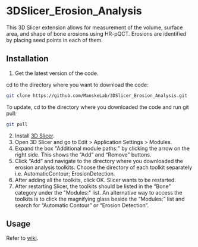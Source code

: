 # 3DSlicer_Erosion_Analysis

This 3D Slicer extension allows for measurement of the volume, surface area, and shape of bone erosions using HR-pQCT. Erosions are identified by placing seed points in each of them.

## Installation
1. Get the latest version of the code. 

cd to the directory where you want to download the code:
```sh
git clone https://github.com/ManskeLab/3DSlicer_Erosion_Analysis.git
```

To update, cd to the directory where you downloaded the code and run git pull:
```sh
git pull
```

2. Install [3D Slicer](https://download.slicer.org/).
3. Open 3D Slicer and go to Edit > Application Settings > Modules. 
4. Expand the box "Additional module paths:" by clicking the arrow on the right side. This shows the “Add” and “Remove” buttons. 
5. Click “Add” and navigate to the directory where you downloaded the erosion analysis toolkits. Choose the directory of each toolkit separately i.e. AutomaticContour; ErosionDetection. 
6. After adding all the toolkits, click OK. Slicer wants to be restarted.
7. After restarting Slicer, the toolkits should be listed in the “Bone” category under the "Modules:" list. An alternative way to access the toolkits is to click the magnifying glass beside the “Modules:” list and search for “Automatic Contour” or “Erosion Detection”. 

## Usage
Refer to [wiki](https://github.com/ManskeLab/3DSlicer_Erosion_Analysis/wiki/The-Erosion-Analysis-User-Manual).